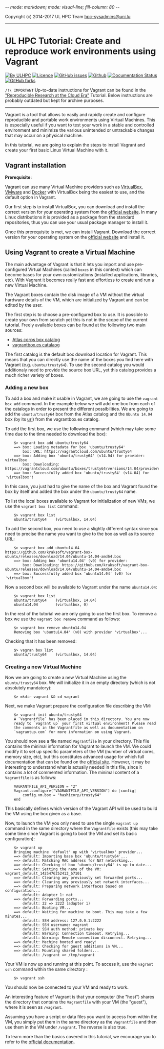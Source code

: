 -*- mode: markdown; mode: visual-line; fill-column: 80 -*-

Copyright (c) 2014-2017 UL HPC Team  <hpc-sysadmins@uni.lu>

---------------------------------------------------------------
# UL HPC Tutorial: Create and reproduce work environments using Vagrant

[![By ULHPC](https://img.shields.io/badge/by-ULHPC-blue.svg)](https://hpc.uni.lu) [![Licence](https://img.shields.io/badge/license-GPL--3.0-blue.svg)](http://www.gnu.org/licenses/gpl-3.0.html) [![GitHub issues](https://img.shields.io/github/issues/ULHPC/tutorials.svg)](https://github.com/ULHPC/tutorials/issues/) [![Github](https://img.shields.io/badge/sources-github-green.svg)](https://github.com/ULHPC/tutorials/tree/devel/advanced/Vagrant) [![Documentation Status](http://readthedocs.org/projects/ulhpc-tutorials/badge/?version=latest)](http://ulhpc-tutorials.readthedocs.io/en/latest/advanced/Vagrant/) [![GitHub forks](https://img.shields.io/github/stars/ULHPC/tutorials.svg?style=social&label=Star)](https://github.com/ULHPC/tutorials)


`/!\ IMPORTANT` Up-to-date instructions for Vagrant can be found in the ["Reproducible Research at the Cloud Era"](http://rr-tutorials.readthedocs.io/) Tutorial. Below instructions are probably outdated but kept for archive purposes.

---------------

Vagrant is a tool that allows to easily and rapidly create and configure reproducible and portable work environments using Virtual Machines. This is especially useful if you want to test your work in a stable and controlled environment and minimize the various unintended or untrackable changes that may occur on a physical machine.

In this tutorial, we are going to explain the steps to install Vagrant and create your first basic Linux Virtual Machine with it.

## Vagrant installation

**Prerequisite:**

Vagrant can use many Virtual Machine providers such as [VirtualBox](https://www.virtualbox.org/), [VMware](http://www.vmware.com/) and [Docker](https://www.docker.com/) with VirtualBox being the easiest to use, and the default option in Vagrant.

Our first step is to install VirtualBox, you can download and install the correct version for your operating system from the [official website](https://www.virtualbox.org/wiki/Downloads). In many Linux distributions it is provided as a package from the standard repositories, thus you can use your usual package manager to install it.

Once this prerequisite is met, we can install Vagrant. Download the correct version for your operating system on the [official website](http://www.vagrantup.com/downloads) and install it.

## Using Vagrant to create a Virtual Machine

The main advantage of Vagrant is that it lets you import and use pre-configured Virtual Machines (called `boxes` in this context) which can become bases for your own customizations (installed applications, libraries, etc). With Vagrant it becomes really fast and effortless to create and run a new Virtual Machine.

The Vagrant boxes contain the disk image of a VM without the virtual hardware details of the VM, which are initialized by Vagrant and can be edited by the user.

The first step is to choose a pre-configured box to use. It is possible to create your own from scratch yet this is not in the scope of the current tutorial.
Freely available boxes can be found at the following two main sources:

- [Atlas corps box catalog](https://atlas.hashicorp.com/boxes/search)
- [vagrantbox.es catalaog](http://www.vagrantbox.es/)

The first catalog is the default box download location for Vagrant. This means that you can directly use the name of the boxes you find here with Vagrant (e.g. `ubuntu/trusty64`).
To use the second catalog you would additionaly need to provide the source box URL, yet this catalog provides a much richer variety of boxes.

### Adding a new box

To add a box and make it usable in Vagrant, we are going to use the `vagrant box add` command. In the example below we will add one box from each of the catalogs in order to present the different possibilities.
We are going to add the `ubuntu/trusty64` box from the Atlas catalog and the `Ubuntu 14.04` box (by its [url](https://github.com/kraksoft/vagrant-box-ubuntu/releases/download/14.04/ubuntu-14.04-amd64.box)) from the vagrantbox.es catalog.

To add the first box, we use the following command (which may take some time due to the time needed to download the box):

        $> vagrant box add ubuntu/trusty64
        ==> box: Loading metadata for box 'ubuntu/trusty64'
            box: URL: https://vagrantcloud.com/ubuntu/trusty64
        ==> box: Adding box 'ubuntu/trusty64' (v14.04) for provider: virtualbox
            box: Downloading: https://vagrantcloud.com/ubuntu/boxes/trusty64/versions/14.04/providers/virtualbox.box
        ==> box: Successfully added box 'ubuntu/trusty64' (v14.04) for 'virtualbox'!
In this case, you just had to give the name of the box and Vagrant found the box by itself and added the box under the `ubuntu/trusty64` name.

To list the local boxes available to Vagrant for initialization of new VMs, we use the `vagrant box list` command:

        $> vagrant box list
        ubuntu/trusty64    (virtualbox, 14.04)

To add the second box, you need to use a slightly different syntax since you need to precise the name you want to give to the box as well as its source URL:

        $> vagrant box add ubuntu14.04 https://github.com/kraksoft/vagrant-box-ubuntu/releases/download/14.04/ubuntu-14.04-amd64.box
        ==> box: Adding box 'ubuntu14.04' (v0) for provider:
            box: Downloading: https://github.com/kraksoft/vagrant-box-ubuntu/releases/download/14.04/ubuntu-14.04-amd64.box
        ==> box: Successfully added box 'ubuntu14.04' (v0) for 'virtualbox'!
Now a second box will be available to Vagrant under the name `ubuntu14.04`:

        $> vagrant box list
        ubuntu/trusty64    (virtualbox, 14.04)
        ubuntu14.04        (virtualbox, 0)

In the rest of the tutorial we are only going to use the first box. To remove a box we use the `vagrant box remove` command as follows:

        $> vagrant box remove ubuntu14.04
        Removing box 'ubuntu14.04' (v0) with provider 'virtualbox'...
Checking that it has been removed:

        $> vagran box list
        ubuntu/trusty64    (virtualbox, 14.04)

### Creating a new Virtual Machine

Now we are going to create a new Virtual Machine using the `ubuntu/trusty64` box.
We will initialize it in an empty directory (which is not absolutely mandatory):

        $> mkdir vagrant && cd vagrant

Next, we make Vagrant prepare the configuration file describing the VM:

        $> vagrant init ubuntu/trusty64
        A `Vagrantfile` has been placed in this directory. You are now
        ready to `vagrant up` your first virtual environment! Please read
        the comments in the Vagrantfile as well as documentation on
        `vagrantup.com` for more information on using Vagrant.
You should now see a file named `Vagrantfile` in your directory. This file contains the minimal information for Vagrant to launch the VM. We could modify it to set up specific parameters of the VM (number of virtual cores, memory size, etc), but this constitutes advanced usage for which full documentation that can be found on the [official site](http://docs.vagrantup.com/v2/). However, it may be interesting to understand what is actually needed in this file, since it contains a lot of commented information.
The minimal content of a `Vagrantfile` is as follows:

        VAGRANTFILE_API_VERSION = "2"
        Vagrant.configure("VAGRANTFILE_API_VERSION") do |config|
            config.vm.box = "hashicorp/trusty64"
        end
This basically defines which version of the Vagrant API will be used to build the VM using the box given as a base.

Now, to launch the VM you only need to use the single `vagrant up` command in the same directory where the `Vagrantfile` exists (this may take some time since Vagrant is going to boot the VM and set its basic configuration):

        $> vagrant up
        Bringing machine 'default' up with 'virtualbox' provider...
        ==> default: Importing base box 'ubuntu/trusty64'...
        ==> default: Matching MAC address for NAT networking...
        ==> default: Checking if box 'ubuntu/trusty64' is up to date...
        ==> default: Setting the name of the VM: vagrant_default_1425476252413_67101
        ==> default: Clearing any previously set forwarded ports...
        ==> default: Clearing any previously set network interfaces...
        ==> default: Preparing network interfaces based on configuration...
            default: Adapter 1: nat
        ==> default: Forwarding ports...
            default: 22 => 2222 (adapter 1)
        ==> default: Booting VM...
        ==> default: Waiting for machine to boot. This may take a few minutes...
            default: SSH address: 127.0.0.1:2222
            default: SSH username: vagrant
            default: SSH auth method: private key
            default: Warning: Connection timeout. Retrying...
            default: Warning: Remote connection disconnect. Retrying...
        ==> default: Machine booted and ready!
        ==> default: Checking for guest additions in VM...
        ==> default: Mounting shared folders...
            default: /vagrant => /tmp/vagrant
Your VM is now up and running at this point. To access it, use the `vagrant ssh` command within the same directory :

        $> vagrant ssh
You should now be connected to your VM and ready to work.

An interesting feature of Vagrant is that your computer (the "host") shares the directory that contains the `Vagrantfile` with your VM (the "guest"), where it is seen as `/vagrant`.

Assuming you have a script or data files you want to access from within the VM, you simply put them in the same directory as the `Vagrantfile` and then use them in the VM under `/vagrant`. The reverse is also true.

To learn more than the basics covered in this tutorial, we encourage you to refer to the [official documentation](http://docs.vagrantup.com/v2/).
